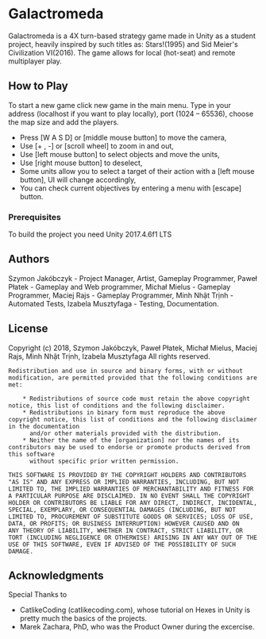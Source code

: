 # Galactromeda

Galactromeda is a 4X turn-based strategy game made in Unity as a student project,
heavily inspired by such titles as: Stars!(1995) and Sid Meier's Civilization VI(2016).
The game allows for local (hot-seat) and remote multiplayer play.

## How to Play

To start a new game click new game in the main menu. Type in your address (localhost if you want to play locally), port (1024 – 65536), choose the map size and add the players.

* Press [W A S D] or [middle mouse button] to move the camera,
* Use [+ , -] or [scroll wheel] to zoom in and out,
* Use [left mouse button] to select objects and move the units,
* Use [right mouse button] to deselect,
* Some units allow you to select a target of their action with a [left mouse button], UI will change accordingly,
* You can check current objectives by entering a menu with [escape] button.

### Prerequisites

To build the project you need Unity 2017.4.6f1 LTS

## Authors

Szymon Jakóbczyk - Project Manager, Artist, Gameplay Programmer,
Paweł Płatek - Gameplay and Web programmer,
Michał Mielus - Gameplay Programmer,
Maciej Rajs - Gameplay Programmer,
Minh Nhật Trịnh - Automated Tests,
Izabela Musztyfaga - Testing, Documentation.

## License

Copyright (c) 2018, Szymon Jakóbczyk, Paweł Płatek, Michał Mielus, Maciej Rajs, Minh Nhật Trịnh, Izabela Musztyfaga
    All rights reserved.

    Redistribution and use in source and binary forms, with or without modification, are permitted provided that the following conditions are met:

        * Redistributions of source code must retain the above copyright notice, this list of conditions and the following disclaimer.
        * Redistributions in binary form must reproduce the above copyright notice, this list of conditions and the following disclaimer in the documentation 
          and/or other materials provided with the distribution.
        * Neither the name of the [organization] nor the names of its contributors may be used to endorse or promote products derived from this software 
          without specific prior written permission.

    THIS SOFTWARE IS PROVIDED BY THE COPYRIGHT HOLDERS AND CONTRIBUTORS "AS IS" AND ANY EXPRESS OR IMPLIED WARRANTIES, INCLUDING, BUT NOT 
    LIMITED TO, THE IMPLIED WARRANTIES OF MERCHANTABILITY AND FITNESS FOR A PARTICULAR PURPOSE ARE DISCLAIMED. IN NO EVENT SHALL THE COPYRIGHT 
    HOLDER OR CONTRIBUTORS BE LIABLE FOR ANY DIRECT, INDIRECT, INCIDENTAL, SPECIAL, EXEMPLARY, OR CONSEQUENTIAL DAMAGES (INCLUDING, BUT NOT 
    LIMITED TO, PROCUREMENT OF SUBSTITUTE GOODS OR SERVICES; LOSS OF USE, DATA, OR PROFITS; OR BUSINESS INTERRUPTION) HOWEVER CAUSED AND ON 
    ANY THEORY OF LIABILITY, WHETHER IN CONTRACT, STRICT LIABILITY, OR TORT (INCLUDING NEGLIGENCE OR OTHERWISE) ARISING IN ANY WAY OUT OF THE 
    USE OF THIS SOFTWARE, EVEN IF ADVISED OF THE POSSIBILITY OF SUCH DAMAGE.

## Acknowledgments

Special Thanks to 
* CatlikeCoding (catlikecoding.com), whose tutorial on Hexes in Unity is pretty much the basics of the projects.
* Marek Zachara, PhD, who was the Product Owner during the excercise.
